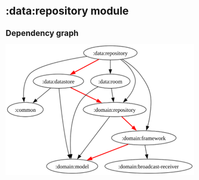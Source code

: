 # :data:repository module
## Dependency graph
![Dependency graph](../../docs/images/graphs/dep_graph_data_repository.svg)
